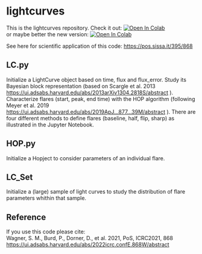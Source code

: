 # lightcurves

This is the lightcurves repository. Check it out: [![Open In Colab](https://colab.research.google.com/assets/colab-badge.svg)](https://colab.research.google.com/drive/1OqafFK4FQA_tBwTTnYMG-1D5uhTQ5X0D#scrollTo=european-mechanism) <br>
or maybe better the new version: [![Open In Colab](https://colab.research.google.com/assets/colab-badge.svg)](https://colab.research.google.com/github/swagner-astro/lightcurves/blob/main/illustration_lightcurve.ipynb) <br>

See here for scientific application of this code:
https://pos.sissa.it/395/868

## LC.py
Initialize a LightCurve object based on time, flux and flux_error.
Study its Bayesian block representation (based on Scargle et al. 2013  https://ui.adsabs.harvard.edu/abs/2013arXiv1304.2818S/abstract ).<br>
Characterize flares (start, peak, end time) with the HOP algorithm (following Meyer et al. 2019 https://ui.adsabs.harvard.edu/abs/2019ApJ...877...39M/abstract ). There are four different methods to define flares (baseline, half, flip, sharp) as illustrated in the Jupyter Notebook.

## HOP.py
Initialize a Hopject to consider parameters of an individual flare.

## LC_Set
Initialize a (large) sample of light curves to study the distribution of flare parameters whithin that sample.<br>


## Reference
If you use this code please cite: <br>
Wagner, S. M., Burd, P., Dorner, D., et al. 2021, PoS, ICRC2021, 868
<url>https://ui.adsabs.harvard.edu/abs/2022icrc.confE.868W/abstract</url>
